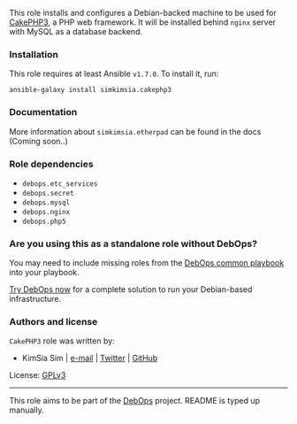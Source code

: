 

This role installs and configures a Debian-backed machine to be used for 
[CakePHP3](http://book.cakephp.org/3.0/en/index.html/), a
PHP web framework. It will be installed behind
`nginx` server with MySQL as a database backend.

### Installation

This role requires at least Ansible `v1.7.0`. To install it, run:

    ansible-galaxy install simkimsia.cakephp3

### Documentation

More information about `simkimsia.etherpad` can be found in the docs (Coming soon..)

### Role dependencies

- `debops.etc_services`
- `debops.secret`
- `debops.mysql`
- `debops.nginx`
- `debops.php5`

### Are you using this as a standalone role without DebOps?

You may need to include missing roles from the [DebOps common
playbook](https://github.com/debops/debops-playbooks/blob/master/playbooks/common.yml)
into your playbook.

[Try DebOps now](https://github.com/debops/debops) for a complete solution to run your Debian-based infrastructure.





### Authors and license

`CakePHP3` role was written by:
- KimSia Sim | [e-mail](mailto:kimcity@gmail.com) | [Twitter](https://twitter.com/KimStacks) | [GitHub](https://github.com/simkimsia)

License: [GPLv3](https://tldrlegal.com/license/gnu-general-public-license-v3-%28gpl-3%29)

***

This role aims to be part of the [DebOps](http://debops.org/) project. README is typed up manually.

